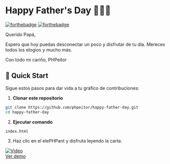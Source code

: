 # Happy Father's Day 👔👨‍👧
[![forthebadge](http://forthebadge.com/images/badges/made-with-css.svg)](https://www.linkedin.com/in/drphp/)
[![forthebadge](http://forthebadge.com/images/badges/built-with-love.svg)](https://www.linkedin.com/in/drphp/)

Querido Papá,

Espero que hoy puedas desconectar un poco y disfrutar de tu día. Mereces todos los elogios y mucho más.

Con todo mi cariño, PHPeitor

## 🚀 Quick Start

Sigue estos pasos para dar vida a tu gráfico de contribuciones:

1. **Clonar este repositorio**
```bash
git clone https://github.com/phpeitor/happy-father-day.git
cd happy-father-day
```
2. **Ejecutar comando**
```bash
index.html
```
3. Haz clic en el elePHPant y disfruta leyendo la carta.

[![Video](https://img.youtube.com/vi/WhY9uj90Uxw/0.jpg)](https://www.youtube.com/watch?v=WhY9uj90Uxw)  
[Ver demo](https://www.youtube.com/watch?v=WhY9uj90Uxw)
